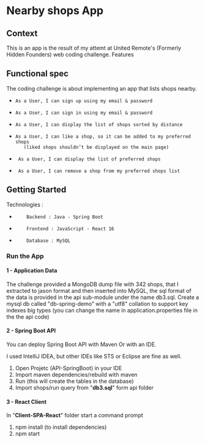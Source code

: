 # Nearby shops App

## Context

This is an app is the result of my attemt at United Remote's  (Formerly Hidden Founders) web coding challenge.
Features

##     Functional spec

The coding challenge is about implementing an app that lists shops nearby.

-     As a User, I can sign up using my email & password
-     As a User, I can sign in using my email & password
-     As a User, I can display the list of shops sorted by distance
-     As a User, I can like a shop, so it can be added to my preferred shops
         (liked shops shouldn’t be displayed on the main page)
-      As a User, I can display the list of preferred shops
-      As a User, I can remove a shop from my preferred shops list

## Getting Started
Technologies :

-         Backend : Java - Spring Boot
-         Frontend : JavaScript - React 16
-         Database : MySQL

### Run the App
#### 1 - Application Data

The challenge provided a MongoDB dump file with 342 shops, that I extracted to jason format and then inserted into MySQL, the sql format of the data is provided in the api sub-module under the name db3.sql.
Create a mysql db called "db-spring-demo" with a "utf8" collation to support key indexes big types (you can change the name in application.properties file in the the api code)

#### 2 - Spring Boot API

You can deploy Spring Boot API with Maven Or with an IDE.

I used IntelliJ IDEA, but other IDEs like STS or Eclipse are fine as well. 

1. Open Projetc (API-SpringBoot) in your IDE
2. Import maven dependencies/rebuild with maven 
3. Run (this will create the tables in the database)
4. Import shops/run query  from "**db3.sql**" form api folder



#### 3 - React Client
In "**Client-SPA-React**" folder start a command prompt
1. npm install (to install dependencies)
2. npm start
